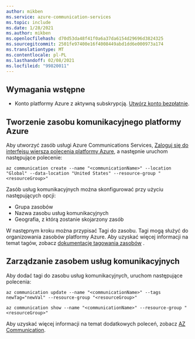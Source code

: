 ```yaml
---
author: mikben
ms.service: azure-communication-services
ms.topic: include
ms.date: 1/28/2021
ms.author: mikben
ms.openlocfilehash: d70d53da48f41f0a6a37da6154d29696d3824325
ms.sourcegitcommit: 2501fe97400e16f4008449abd1dd6e000973a174
ms.translationtype: MT
ms.contentlocale: pl-PL
ms.lasthandoff: 02/08/2021
ms.locfileid: "99820011"
---
```

## <a name="prerequisites"></a>Wymagania wstępne

- Konto platformy Azure z aktywną subskrypcją. [Utwórz konto bezpłatnie](https://azure.microsoft.com/free/dotnet/).

## <a name="create-azure-communication-resource"></a>Tworzenie zasobu komunikacyjnego platformy Azure

Aby utworzyć zasób usługi Azure Communications Services, [Zaloguj się do interfejsu wiersza polecenia platformy Azure](https://docs.microsoft.com/cli/azure/authenticate-azure-cli), a następnie uruchom następujące polecenie:

```azurecli
az communication create --name "<communicationName>" --location "Global" --data-location "United States" --resource-group "<resourceGroup>"
```

Zasób usług komunikacyjnych można skonfigurować przy użyciu następujących opcji:

* Grupa zasobów
* Nazwa zasobu usług komunikacyjnych
* Geografia, z którą zostanie skojarzony zasób

W następnym kroku można przypisać Tagi do zasobu. Tagi mogą służyć do organizowania zasobów platformy Azure. Aby uzyskać więcej informacji na temat tagów, zobacz [dokumentację tagowania zasobów](../../../azure-resource-manager/management/tag-resources.md) .

## <a name="manage-your-communication-services-resource"></a>Zarządzanie zasobem usług komunikacyjnych

Aby dodać tagi do zasobu usług komunikacyjnych, uruchom następujące polecenia:

```azurecli
az communication update --name "<communicationName>" --tags newTag="newVal" --resource-group "<resourceGroup>"

az communication show --name "<communicationName>" --resource-group "<resourceGroup>"
```

Aby uzyskać więcej informacji na temat dodatkowych poleceń, zobacz [AZ Communication](https://docs.microsoft.com/cli/azure/ext/communication/communication).
